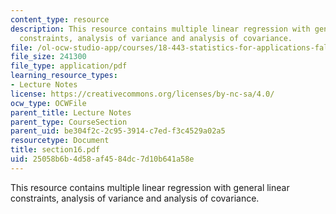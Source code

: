 ```yaml
---
content_type: resource
description: This resource contains multiple linear regression with general linear
  constraints, analysis of variance and analysis of covariance.
file: /ol-ocw-studio-app/courses/18-443-statistics-for-applications-fall-2006/25058b6b4d58af4584dc7d10b641a58e_section16.pdf
file_size: 241300
file_type: application/pdf
learning_resource_types:
- Lecture Notes
license: https://creativecommons.org/licenses/by-nc-sa/4.0/
ocw_type: OCWFile
parent_title: Lecture Notes
parent_type: CourseSection
parent_uid: be304f2c-2c95-3914-c7ed-f3c4529a02a5
resourcetype: Document
title: section16.pdf
uid: 25058b6b-4d58-af45-84dc-7d10b641a58e
---
```

This resource contains multiple linear regression with general linear constraints, analysis of variance and analysis of covariance.